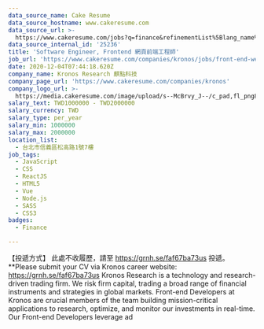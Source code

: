 ```yaml
---
data_source_name: Cake Resume
data_source_hostname: www.cakeresume.com
data_source_url: >-
  https://www.cakeresume.com/jobs?q=finance&refinementList%5Blang_name%5D%5B0%5D=English&refinementList%5Bsalary_type%5D=per_year&range%5Bsalary_range%5D%5Bmin%5D=1000000&page=3
data_source_internal_id: '25236'
title: 'Software Engineer, Frontend 網頁前端工程師'
job_url: 'https://www.cakeresume.com/companies/kronos/jobs/front-end-web-engineer-23b772'
date: 2020-12-04T07:44:18.620Z
company_name: Kronos Research 麒點科技
company_page_url: 'https://www.cakeresume.com/companies/kronos'
company_logo_url: >-
  https://media.cakeresume.com/image/upload/s--McBrvy_J--/c_pad,fl_png8,h_200,w_200/v1578283593/oah25nx6qnylshhzlpzk.png
salary_text: TWD1000000 - TWD2000000
salary_currency: TWD
salary_type: per_year
salary_min: 1000000
salary_max: 2000000
location_list:
  - 台北市信義區松高路1號7樓
job_tags:
  - JavaScript
  - CSS
  - ReactJS
  - HTML5
  - Vue
  - Node.js
  - SASS
  - CSS3
badges:
  - Finance

---
```


【投遞方式】 此處不收履歷，請至 https://grnh.se/faf67ba73us 投遞。 **Please submit your CV via Kronos career website: https://grnh.se/faf67ba73us Kronos Research is a technology and research-driven trading firm. We risk firm capital, trading a broad range of financial instruments and strategies in global markets. Front-end Developers at Kronos are crucial members of the team building mission-critical applications to research, optimize, and monitor our investments in real-time. Our Front-end Developers leverage ad